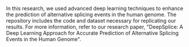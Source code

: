 In this research, we used advanced deep learning techniques to enhance the prediction of alternative splicing events in the human genome. The repository includes the code and dataset necessary for replicating our results. For more information, refer to our research paper, "DeepSplice: A Deep Learning Approach for Accurate Prediction of Alternative Splicing Events in the Human Genome".

